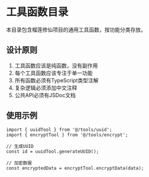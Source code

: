 # 工具函数目录

本目录包含榴莲修仙项目的通用工具函数，按功能分类存放。

## 设计原则

1. 工具函数应该是纯函数，没有副作用
2. 每个工具函数应该专注于单一功能
3. 所有函数必须有TypeScript类型注解
4. 复杂逻辑必须添加中文注释
5. 公共API必须有JSDoc文档

## 使用示例

```tsx
import { uuidTool } from '@/tools/uuid';
import { encryptTool } from '@/tools/encrypt';

// 生成UUID
const id = uuidTool.generateUUID();

// 加密数据
const encryptedData = encryptTool.encryptData(data);
```